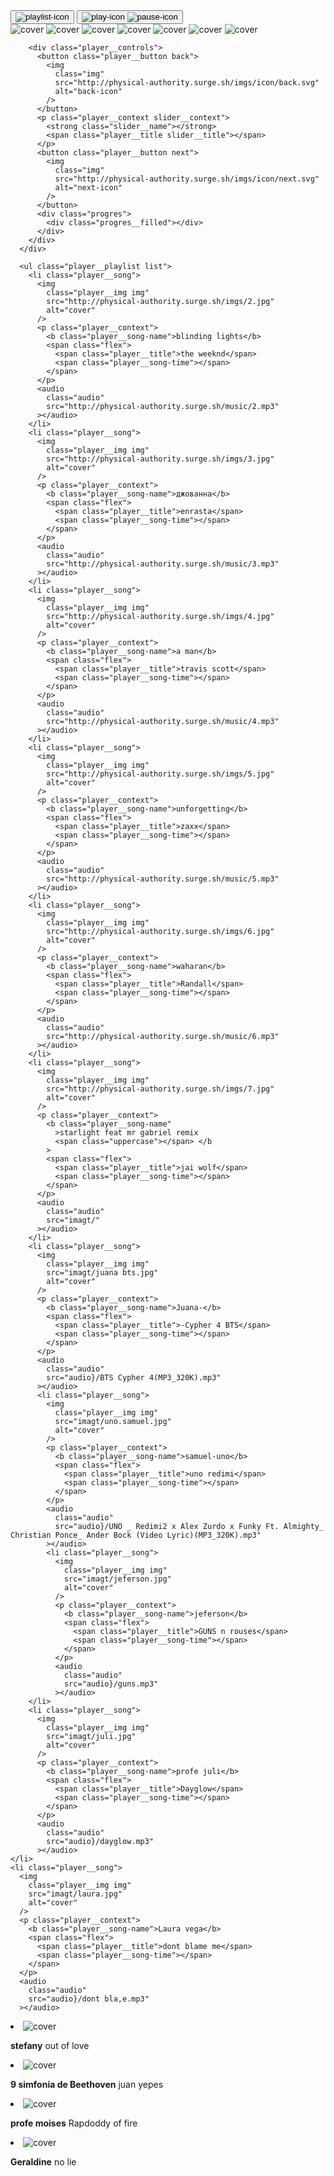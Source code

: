 <!DOCTYPE html>
<html lang="en">
  <head>
    <meta charset="UTF-8" />
    <meta http-equiv="X-UA-Compatible" content="IE=edge" />
    <meta name="viewport" content="width=device-width, initial-scale=1.0" />
    <link href="player.css" rel="stylesheet" type="text/css" />
    <title>my music</title>
  </head>
  <body>
    <div class="player">
      <div class="player__header">
        <div class="player__img player__img--absolute slider">
          <button class="player__button player__button--absolute--nw playlist">
            <img
              src="http://physical-authority.surge.sh/imgs/icon/playlist.svg"
              alt="playlist-icon"
            />
          </button>
          <button class="player__button player__button--absolute--center play">
            <img
              src="http://physical-authority.surge.sh/imgs/icon/play.svg"
              alt="play-icon"
            />
            <img
              src="http://physical-authority.surge.sh/imgs/icon/pause.svg"
              alt="pause-icon"
            />
          </button>
          <div class="slider__content">
            <img
              class="img slider__img"
              src="http://physical-authority.surge.sh/imgs/1.jpg"
              alt="cover"
            />
            <img
              class="img slider__img"
              src="http://physical-authority.surge.sh/imgs/2.jpg"
              alt="cover"
            />
            <img
              class="img slider__img"
              src="http://physical-authority.surge.sh/imgs/3.jpg"
              alt="cover"
            />
            <img
              class="img slider__img"
              src="http://physical-authority.surge.sh/imgs/4.jpg"
              alt="cover"
            />
            <img
              class="img slider__img"
              src="http://physical-authority.surge.sh/imgs/5.jpg"
              alt="cover"
            />
            <img
              class="img slider__img"
              src="http://physical-authority.surge.sh/imgs/6.jpg"
              alt="cover"
            />
            <img
              class="img slider__img"
              src="http://physical-authority.surge.sh/imgs/7.jpg"
              alt="cover"
            />
          </div>
        </div>

        <div class="player__controls">
          <button class="player__button back">
            <img
              class="img"
              src="http://physical-authority.surge.sh/imgs/icon/back.svg"
              alt="back-icon"
            />
          </button>
          <p class="player__context slider__context">
            <strong class="slider__name"></strong>
            <span class="player__title slider__title"></span>
          </p>
          <button class="player__button next">
            <img
              class="img"
              src="http://physical-authority.surge.sh/imgs/icon/next.svg"
              alt="next-icon"
            />
          </button>
          <div class="progres">
            <div class="progres__filled"></div>
          </div>
        </div>
      </div>

      <ul class="player__playlist list">
        <li class="player__song">
          <img
            class="player__img img"
            src="http://physical-authority.surge.sh/imgs/2.jpg"
            alt="cover"
          />
          <p class="player__context">
            <b class="player__song-name">blinding lights</b>
            <span class="flex">
              <span class="player__title">the weeknd</span>
              <span class="player__song-time"></span>
            </span>
          </p>
          <audio
            class="audio"
            src="http://physical-authority.surge.sh/music/2.mp3"
          ></audio>
        </li>
        <li class="player__song">
          <img
            class="player__img img"
            src="http://physical-authority.surge.sh/imgs/3.jpg"
            alt="cover"
          />
          <p class="player__context">
            <b class="player__song-name">джованна</b>
            <span class="flex">
              <span class="player__title">enrasta</span>
              <span class="player__song-time"></span>
            </span>
          </p>
          <audio
            class="audio"
            src="http://physical-authority.surge.sh/music/3.mp3"
          ></audio>
        </li>
        <li class="player__song">
          <img
            class="player__img img"
            src="http://physical-authority.surge.sh/imgs/4.jpg"
            alt="cover"
          />
          <p class="player__context">
            <b class="player__song-name">a man</b>
            <span class="flex">
              <span class="player__title">travis scott</span>
              <span class="player__song-time"></span>
            </span>
          </p>
          <audio
            class="audio"
            src="http://physical-authority.surge.sh/music/4.mp3"
          ></audio>
        </li>
        <li class="player__song">
          <img
            class="player__img img"
            src="http://physical-authority.surge.sh/imgs/5.jpg"
            alt="cover"
          />
          <p class="player__context">
            <b class="player__song-name">unforgetting</b>
            <span class="flex">
              <span class="player__title">zaxx</span>
              <span class="player__song-time"></span>
            </span>
          </p>
          <audio
            class="audio"
            src="http://physical-authority.surge.sh/music/5.mp3"
          ></audio>
        </li>
        <li class="player__song">
          <img
            class="player__img img"
            src="http://physical-authority.surge.sh/imgs/6.jpg"
            alt="cover"
          />
          <p class="player__context">
            <b class="player__song-name">waharan</b>
            <span class="flex">
              <span class="player__title">Randall</span>
              <span class="player__song-time"></span>
            </span>
          </p>
          <audio
            class="audio"
            src="http://physical-authority.surge.sh/music/6.mp3"
          ></audio>
        </li>
        <li class="player__song">
          <img
            class="player__img img"
            src="http://physical-authority.surge.sh/imgs/7.jpg"
            alt="cover"
          />
          <p class="player__context">
            <b class="player__song-name"
              >starlight feat mr gabriel remix
              <span class="uppercase"></span> </b
            >
            <span class="flex">
              <span class="player__title">jai wolf</span>
              <span class="player__song-time"></span>
            </span>
          </p>
          <audio
            class="audio"
            src="imagt/"
          ></audio>
        </li>
        <li class="player__song">
          <img
            class="player__img img"
            src="imagt/juana bts.jpg"
            alt="cover"
          />
          <p class="player__context">
            <b class="player__song-name">Juana-</b>
            <span class="flex">
              <span class="player__title">-Cypher 4 BTS</span>
              <span class="player__song-time"></span>
            </span>
          </p>
          <audio
            class="audio"
            src="audio}/BTS Cypher 4(MP3_320K).mp3"
          ></audio>
          <li class="player__song">
            <img
              class="player__img img"
              src="imagt/uno.samuel.jpg"
              alt="cover"
            />
            <p class="player__context">
              <b class="player__song-name">samuel-uno</b>
              <span class="flex">
                <span class="player__title">uno redimi</span>
                <span class="player__song-time"></span>
              </span>
            </p>
            <audio
              class="audio"
              src="audio}/UNO _ Redimi2 x Alex Zurdo x Funky Ft. Almighty_ Christian Ponce_ Ander Bock (Video Lyric)(MP3_320K).mp3"
            ></audio>
            <li class="player__song">
              <img
                class="player__img img"
                src="imagt/jeferson.jpg"
                alt="cover"
              />
              <p class="player__context">
                <b class="player__song-name">jeferson</b>
                <span class="flex">
                  <span class="player__title">GUNS n rouses</span>
                  <span class="player__song-time"></span>
                </span>
              </p>
              <audio
                class="audio"
                src="audio}/guns.mp3"
              ></audio>
        </li>
        <li class="player__song">
          <img
            class="player__img img"
            src="imagt/juli.jpg"
            alt="cover"
          />
          <p class="player__context">
            <b class="player__song-name">profe juli</b>
            <span class="flex">
              <span class="player__title">Dayglow</span>
              <span class="player__song-time"></span>
            </span>
          </p>
          <audio
            class="audio"
            src="audio}/dayglow.mp3"
          ></audio>
    </li>
    <li class="player__song">
      <img
        class="player__img img"
        src="imagt/laura.jpg"
        alt="cover"
      />
      <p class="player__context">
        <b class="player__song-name">Laura vega</b>
        <span class="flex">
          <span class="player__title">dont blame me</span>
          <span class="player__song-time"></span>
        </span>
      </p>
      <audio
        class="audio"
        src="audio}/dont bla,e.mp3"
      ></audio>
</li>
<li class="player__song">
  <img
    class="player__img img"
    src="imagt/stefany.out love.jpg"
    alt="cover"
  />
  <p class="player__context">
    <b class="player__song-name">stefany</b>
    <span class="flex">
      <span class="player__title">out of love</span>
      <span class="player__song-time"></span>
    </span>
  </p>
  <audio
    class="audio"
    src="audio}/lil tecca.mp3"
  ></audio>
</li>
<li class="player__song">
  <img
    class="player__img img"
    src="imagt/juanjo.jpg"
    alt="cover"
  />
  <p class="player__context">
    <b class="player__song-name">9 simfonia de Beethoven</b>
    <span class="flex">
      <span class="player__title">juan yepes</span>
      <span class="player__song-time"></span>
    </span>
  </p>
  <audio
    class="audio"
    src="audio}/Beethoven 9na-Sinfonia(MP3_70K).mp3"
  ></audio>
</li>
<li class="player__song">
  <img
    class="player__img img"
    src="imagt/moises.jpg"
    alt="cover"
  />
  <p class="player__context">
    <b class="player__song-name">profe moises</b>
    <span class="flex">
      <span class="player__title">Rapdoddy of fire</span>
      <span class="player__song-time"></span>
    </span>
  </p>
  <audio
    class="audio"
    src="audio}/rapsody of fire.mp3"
  ></audio>
</li>
<li class="player__song">
  <img
    class="player__img img"
    src="imagt/no lie.jpg"
    alt="cover"
  />
  <p class="player__context">
    <b class="player__song-name">Geraldine</b>
    <span class="flex">
      <span class="player__title">no lie</span>
      <span class="player__song-time"></span>
    </span>
  </p>
  <audio
    class="audio"
    src="audio}/sean paul.mp3"
  ></audio>
</li>
      </ul>
    </div>
    <script src="/player.js"></script>
  </body>
</html>
